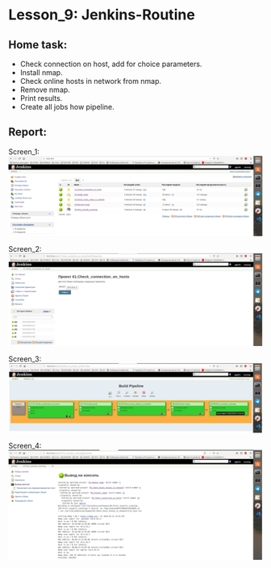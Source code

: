 # Lesson_9: Jenkins-Routine

## Home task: 
 - Check connection on host, add for choice parameters. 
 - Install nmap.
 - Check online hosts in network from nmap.
 - Remove nmap.
 - Print results.
 - Create all jobs how pipeline. 
 
## Report: 

Screen_1: ![](https://github.com/ZikFred/sa.it-academy.by/blob/m-sa2-06-19/emarchik/lesson_9/images/1.PNG)

Screen_2: ![](https://github.com/ZikFred/sa.it-academy.by/blob/m-sa2-06-19/emarchik/lesson_9/images/2.PNG)

Screen_3: ![](https://github.com/ZikFred/sa.it-academy.by/blob/m-sa2-06-19/emarchik/lesson_9/images/3.PNG)

Screen_4: ![](https://github.com/ZikFred/sa.it-academy.by/blob/m-sa2-06-19/emarchik/lesson_9/images/4.PNG)
